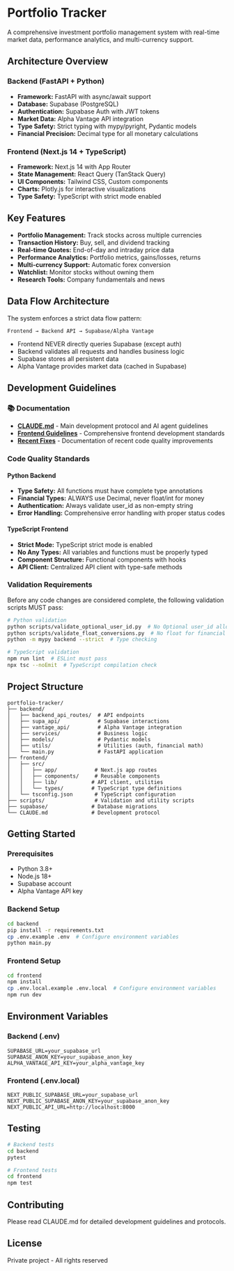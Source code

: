 # Portfolio Tracker

A comprehensive investment portfolio management system with real-time market data, performance analytics, and multi-currency support.

## Architecture Overview

### Backend (FastAPI + Python)
- **Framework:** FastAPI with async/await support
- **Database:** Supabase (PostgreSQL)
- **Authentication:** Supabase Auth with JWT tokens
- **Market Data:** Alpha Vantage API integration
- **Type Safety:** Strict typing with mypy/pyright, Pydantic models
- **Financial Precision:** Decimal type for all monetary calculations

### Frontend (Next.js 14 + TypeScript)
- **Framework:** Next.js 14 with App Router
- **State Management:** React Query (TanStack Query)
- **UI Components:** Tailwind CSS, Custom components
- **Charts:** Plotly.js for interactive visualizations
- **Type Safety:** TypeScript with strict mode enabled

## Key Features

- **Portfolio Management:** Track stocks across multiple currencies
- **Transaction History:** Buy, sell, and dividend tracking
- **Real-time Quotes:** End-of-day and intraday price data
- **Performance Analytics:** Portfolio metrics, gains/losses, returns
- **Multi-currency Support:** Automatic forex conversion
- **Watchlist:** Monitor stocks without owning them
- **Research Tools:** Company fundamentals and news

## Data Flow Architecture

The system enforces a strict data flow pattern:
```
Frontend → Backend API → Supabase/Alpha Vantage
```

- Frontend NEVER directly queries Supabase (except auth)
- Backend validates all requests and handles business logic
- Supabase stores all persistent data
- Alpha Vantage provides market data (cached in Supabase)

## Development Guidelines

### 📚 Documentation
- **[CLAUDE.md](./CLAUDE.md)** - Main development protocol and AI agent guidelines
- **[Frontend Guidelines](./frontend/FRONTEND_GUIDELINES.md)** - Comprehensive frontend development standards
- **[Recent Fixes](./frontend/RECENT_FIXES.md)** - Documentation of recent code quality improvements

### Code Quality Standards

#### Python Backend
- **Type Safety:** All functions must have complete type annotations
- **Financial Types:** ALWAYS use Decimal, never float/int for money
- **Authentication:** Always validate user_id as non-empty string
- **Error Handling:** Comprehensive error handling with proper status codes

#### TypeScript Frontend
- **Strict Mode:** TypeScript strict mode is enabled
- **No Any Types:** All variables and functions must be properly typed
- **Component Structure:** Functional components with hooks
- **API Client:** Centralized API client with type-safe methods

### Validation Requirements

Before any code changes are considered complete, the following validation scripts MUST pass:

```bash
# Python validation
python scripts/validate_optional_user_id.py  # No Optional user_id allowed
python scripts/validate_float_conversions.py  # No float for financial data
python -m mypy backend --strict  # Type checking

# TypeScript validation
npm run lint  # ESLint must pass
npx tsc --noEmit  # TypeScript compilation check
```

## Project Structure

```
portfolio-tracker/
├── backend/
│   ├── backend_api_routes/  # API endpoints
│   ├── supa_api/            # Supabase interactions
│   ├── vantage_api/         # Alpha Vantage integration
│   ├── services/            # Business logic
│   ├── models/              # Pydantic models
│   ├── utils/               # Utilities (auth, financial math)
│   └── main.py              # FastAPI application
├── frontend/
│   ├── src/
│   │   ├── app/            # Next.js app routes
│   │   ├── components/     # Reusable components
│   │   ├── lib/           # API client, utilities
│   │   └── types/         # TypeScript type definitions
│   └── tsconfig.json       # TypeScript configuration
├── scripts/                # Validation and utility scripts
├── supabase/              # Database migrations
└── CLAUDE.md              # Development protocol

```

## Getting Started

### Prerequisites
- Python 3.8+
- Node.js 18+
- Supabase account
- Alpha Vantage API key

### Backend Setup
```bash
cd backend
pip install -r requirements.txt
cp .env.example .env  # Configure environment variables
python main.py
```

### Frontend Setup
```bash
cd frontend
npm install
cp .env.local.example .env.local  # Configure environment variables
npm run dev
```

## Environment Variables

### Backend (.env)
```
SUPABASE_URL=your_supabase_url
SUPABASE_ANON_KEY=your_supabase_anon_key
ALPHA_VANTAGE_API_KEY=your_alpha_vantage_key
```

### Frontend (.env.local)
```
NEXT_PUBLIC_SUPABASE_URL=your_supabase_url
NEXT_PUBLIC_SUPABASE_ANON_KEY=your_supabase_anon_key
NEXT_PUBLIC_API_URL=http://localhost:8000
```

## Testing

```bash
# Backend tests
cd backend
pytest

# Frontend tests
cd frontend
npm test
```

## Contributing

Please read CLAUDE.md for detailed development guidelines and protocols.

## License

Private project - All rights reserved